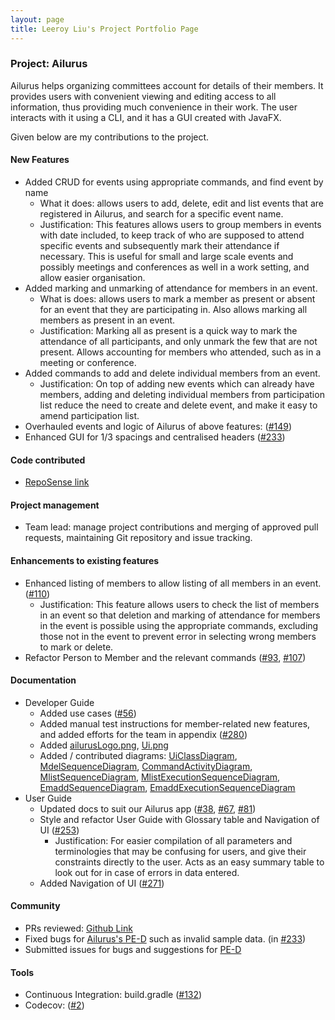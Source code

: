 ```yaml
---
layout: page
title: Leeroy Liu's Project Portfolio Page
---
```


### Project: Ailurus

Ailurus helps organizing committees account for details of their members. 
It provides users with convenient viewing and editing access to all information, thus providing much convenience in their work.
The user interacts with it using a CLI, and it has a GUI created with JavaFX.

Given below are my contributions to the project.

#### New Features
* Added CRUD for events using appropriate commands, and find event by name
    * What it does: allows users to add, delete, edit and list events that are registered in Ailurus, and search for a specific event name.
    * Justification: This features allows users to group members in events with date included, to keep track of who are supposed to attend specific events and subsequently mark their attendance if necessary. This is useful for small and large scale events and possibly meetings and conferences as well in a work setting, and allow easier organisation.
* Added marking and unmarking of attendance for members in an event.
  * What is does: allows users to mark a member as present or absent for an event that they are participating in. Also allows marking all members as present in an event.
  * Justification: Marking all as present is a quick way to mark the attendance of all participants, and only unmark the few that are not present. Allows accounting for members who attended, such as in a meeting or conference.
* Added commands to add and delete individual members from an event.
  * Justification: On top of adding new events which can already have members, adding and deleting individual members from participation list reduce the need to create and delete event, and make it easy to amend participation list.
* Overhauled events and logic of Ailurus of above features: ([#149](https://github.com/AY2122S1-CS2103T-T15-2/tp/pull/149))
* Enhanced GUI for 1/3 spacings and centralised headers ([#233](https://github.com/AY2122S1-CS2103T-T15-2/tp/pull/233))

#### Code contributed
* [RepoSense link](https://nus-cs2103-ay2122s1.github.io/tp-dashboard/?search=leeroy999)

#### Project management
* Team lead: manage project contributions and merging of approved pull requests, maintaining Git repository and issue tracking.

#### Enhancements to existing features
* Enhanced listing of members to allow listing of all members in an event. ([#110](https://github.com/AY2122S1-CS2103T-T15-2/tp/pull/110))
  * Justification: This feature allows users to check the list of members in an event so that deletion and marking of attendance for members in the event is possible using the appropriate commands, excluding those not in the event to prevent error in selecting wrong members to mark or delete.
* Refactor Person to Member and the relevant commands ([#93](https://github.com/AY2122S1-CS2103T-T15-2/tp/pull/93), [#107](https://github.com/AY2122S1-CS2103T-T15-2/tp/pull/107))

#### Documentation
* Developer Guide
  * Added use cases ([#56](https://github.com/AY2122S1-CS2103T-T15-2/tp/pull/56))
  * Added manual test instructions for member-related new features, and added efforts for the team in appendix ([#280](https://github.com/AY2122S1-CS2103T-T15-2/tp/pull/280))
  * Added [ailurusLogo.png](https://ay2122s1-cs2103t-t15-2.github.io/tp/images/ailurusLogo.png), [Ui.png](https://ay2122s1-cs2103t-t15-2.github.io/tp/images/Ui.png)
  * Added / contributed diagrams: [UiClassDiagram](https://ay2122s1-cs2103t-t15-2.github.io/tp/images/UiClassDiagram.png), [MdelSequenceDiagram](https://ay2122s1-cs2103t-t15-2.github.io/tp/images/member/MdelSequenceDiagram.png), [CommandActivityDiagram](https://ay2122s1-cs2103t-t15-2.github.io/tp/images/CommandActivityDiagram.png), [MlistSequenceDiagram](https://ay2122s1-cs2103t-t15-2.github.io/tp/images/member/MlistSequenceDiagram.png), [MlistExecutionSequenceDiagram](https://ay2122s1-cs2103t-t15-2.github.io/tp/images/member/MlistExecutionSequenceDiagram.png), [EmaddSequenceDiagram](https://ay2122s1-cs2103t-t15-2.github.io/tp/images/event/EmaddSequenceDiagram.png), [EmaddExecutionSequenceDiagram](https://ay2122s1-cs2103t-t15-2.github.io/tp/images/event/EmaddExecutionSequenceDiagram.png)
* User Guide
  * Updated docs to suit our Ailurus app ([#38](https://github.com/AY2122S1-CS2103T-T15-2/tp/pull/38), [#67](https://github.com/AY2122S1-CS2103T-T15-2/tp/pull/67), [#81](https://github.com/AY2122S1-CS2103T-T15-2/tp/pull/81))
  * Style and refactor User Guide with Glossary table and Navigation of UI ([#253](https://github.com/AY2122S1-CS2103T-T15-2/tp/pull/253))
    * Justification: For easier compilation of all parameters and terminologies that may be confusing for users, and give their constraints directly to the user. Acts as an easy summary table to look out for in case of errors in data entered.
  * Added Navigation of UI ([#271](https://github.com/AY2122S1-CS2103T-T15-2/tp/pull/271))

#### Community
* PRs reviewed: [Github Link](https://github.com/AY2122S1-CS2103T-T15-2/tp/pulls?q=is%3Apr+is%3Aclosed+reviewed-by%3Aleeroy999+)
* Fixed bugs for [Ailurus's PE-D](https://github.com/AY2122S1-CS2103T-T15-2/tp/issues?q=is%3Aissue+is%3Aclosed+assignee%3Aleeroy999+%5BPE-D%5D) such as invalid sample data. (in [#233](https://github.com/AY2122S1-CS2103T-T15-2/tp/pull/233))
* Submitted issues for bugs and suggestions for [PE-D](https://github.com/leeroy999/ped)

#### Tools
* Continuous Integration: build.gradle ([#132](https://github.com/AY2122S1-CS2103T-T15-2/tp/pull/132))
* Codecov: ([#2](https://github.com/AY2122S1-CS2103T-T15-2/tp/pull/2))

